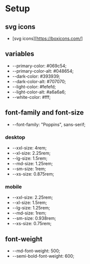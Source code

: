 # Setup

## svg icons

- [svg icons][https://boxicons.com/]

## variables

- --primary-color: #069c54;
- --primary-color-alt: #048654;
- --dark-color: #393939;
- --dark-color-alt: #707070;
- --light-color: #fefefd;
- --light-color-alt: #a6a6a6;
- --white-color: #fff;

## font-family and font-size

- --font-family: "Poppins", sans-serif;

### desktop

- --xxl-size: 4rem;
- --xl-size: 2.25rem;
- --lg-size: 1.5rem;
- --md-size: 1.25rem;
- --sm-size: 1rem;
- --xs-size: 0.875rem;

### mobile

- --xxl-size: 2.25rem;
- --xl-size: 1.5rem;
- --lg-size: 1.25rem;
- --md-size: 1rem;
- --sm-size: 0.938rem;
- --xs-size: 0.75rem;

## font-weight

- --md-font-weight: 500;
- --semi-bold-font-weight: 600;
